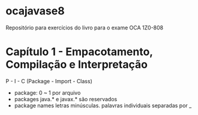 # ocajavase8
Repositório para exercícios do livro para o exame OCA 1Z0-808

# Capítulo 1 - Empacotamento, Compilação e Interpretação
P - I - C (Package - Import - Class)
- package: 0 ~ 1 por arquivo
- packages java.* e javax.* são reservados
- package names letras minúsculas. palavras individuais separadas por _


